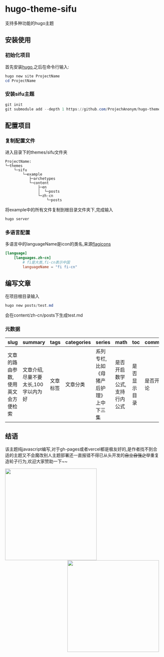 # hugo-theme-sifu
支持多种功能的hugo主题

## 安装使用

### 初始化项目

首先安装[hugo](https://github.com/gohugoio/hugo/releases),之后在命令行输入:

```powershell
hugo new site ProjectName
cd ProjectName
```

### 安装sifu主题

~~~powershell
git init
git submodule add --depth 1 https://github.com/ProjechAnonym/hugo-theme-sifu.git themes/sifu
~~~

## 配置项目

### 复制配置文件

进入目录下的themes/sifu文件夹

~~~
ProjectName:
└─themes
    └─sifu
        └─example
           ├─archetypes
           └─content
               ├─en
               │  └─posts
               └─zh-cn
                   └─posts
~~~

将example中的所有文件复制到根目录文件夹下,完成输入

~~~powershell
hugo server
~~~

### 多语言配置

多语言中的languageName是icon的类名,来源[flagicons](https://flagicons.lipis.dev/)

~~~toml
[language]
	[languages.zh-cn]
		# fi是大类,fi-cn表示中国
		languageName = "fi fi-cn"
~~~

## 编写文章

在项目根目录输入

~~~powershell
hugo new posts/test.md
~~~

会在content/zh-cn/posts下生成test.md

### 元数据

| slug                              | summary                             | tags     | categories | series                                  | math                          | toc          | comments     |
| --------------------------------- | ----------------------------------- | -------- | ---------- | --------------------------------------- | ----------------------------- | ------------ | ------------ |
| 文章的路由参数,使用英文会方便检索 | 文章介绍,尽量不要太长,100字以内为好 | 文章标签 | 文章分类   | 系列专栏,比如《母猪产后护理》上中下三集 | 是否开启数学公式,支持行内公式 | 是否显示目录 | 是否开启评论 |

## 结语

该主题纯javascript编写,对于gh-pages或者vercel都是极友好的,是作者找不到合适的主题又不会魔改别人主题部署还一直报错不得已从头开发的~~自立自强之举~~重复造轮子行为,欢迎大家赞助一下~~

<p align = "center">    
<img src="https://gitee.com/Linsifu/pic-embed/raw/master/images/alipay.jpg" width=300 align="left">
<img src="https://gitee.com/Linsifu/pic-embed/raw/master/images/wechatpay.jpg" width=300 align="right">
</p>



